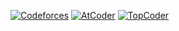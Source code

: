 [![Codeforces](https://badges.joonhyung.xyz/codeforces/BucketPotato.svg)](https://codeforces.com/profile/BucketPotato) 
[![AtCoder](https://badges.joonhyung.xyz/atcoder/bucketpotato.svg)](https://atcoder.jp/users/bucketpotato)
[![TopCoder](https://badges.joonhyung.xyz/topcoder/BucketPotato.svg)](https://www.topcoder.com/members/BucketPotato)
